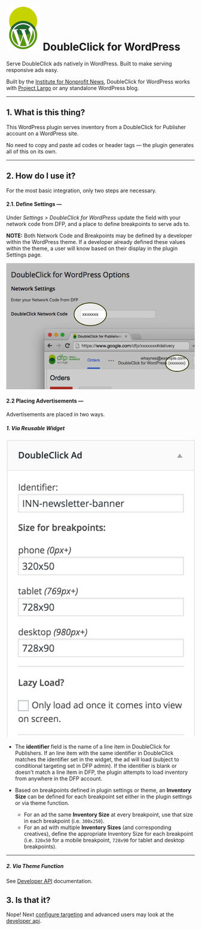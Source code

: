 # ![Screenshot](img/dfw.png) DoubleClick for WordPress

Serve DoubleClick ads natively in WordPress. Built to make serving responsive ads easy.

Built by the [Institute for Nonprofit News](http://inn.org/), DoubleClick for WordPress works with [Project Largo](http://largoproject.org/) or any standalone WordPress blog.

* * *

## 1. What is this thing?

This WordPress plugin serves inventory from a DoubleClick for Publisher account on a WordPress site.

No need to copy and paste ad codes or header tags — the plugin generates all of this on its own.

* * *

## 2. How do I use it?

For the most basic integration, only two steps are necessary.

#### __2.1. Define Settings__ —

Under _Settings > DoubleClick for WordPress_ update the field with your network code from DFP, and a place to define breakpoints to serve ads to.

**NOTE:** Both Network Code and Breakpoints may be defined by a developer within the WordPress theme. If a developer already defined these values within the theme, a user will know based on their display in the plugin Settings page.

![Screenshot](img/network-code.png)

#### __2.2 Placing Advertisements__ —

Advertisements are placed in two ways.

##### 1. Via Reusable Widget

![Screenshot](img/widget.png)

 * The __identifier__ field is the name of a line item in DoubleClick for Publishers. If an line item with the same identifier in DoubleClick matches the identifier set in the widget, the ad will load (subject to conditional targeting set in DFP admin). If the identifier is blank or doesn't match a line item in DFP, the plugin attempts to load inventory from anywhere in the DFP account.

 * Based on breakpoints defined in plugin settings or theme, an __Inventory Size__ can be defined for each breakpoint set either in the plugin settings or via theme function.
   * For an ad the same __Inventory Size__ at every breakpoint, use that size in each breakpoint (i.e. `300x250`).
   * For an ad with multiple __Inventory Sizes__ (and corresponding creatives), define the appropriate Inventory Size for each breakpoint (i.e. `320x50` for a mobile breakpoint, `728x90` for tablet and desktop breakpoints).

* * *

##### 2. Via Theme Function

See [Developer API](Developer-API.md) documentation.

## 3. Is that it?

Nope! Next [configure targeting](targeting.md) and advanced users may look at the [developer api](developer-api/).

